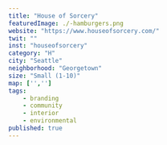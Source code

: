 ```yaml
---
title: "House of Sorcery"
featuredImage: ./-hamburgers.png
website: "https://www.houseofsorcery.com/"
twit: ""
inst: "houseofsorcery"
category: "H"
city: "Seattle"
neighborhood: "Georgetown"
size: "Small (1-10)"
map: ['','']
tags:
    - branding
    - community
    - interior
    - environmental
published: true
---
```




